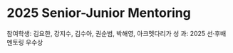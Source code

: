 # **2025 Senior-Junior Mentoring**

참여학생: 김요한, 강지수, 김수아, 권순범, 박해영, 아크멧다리가
성   과: 2025 선·후배 멘토링 우수상 
